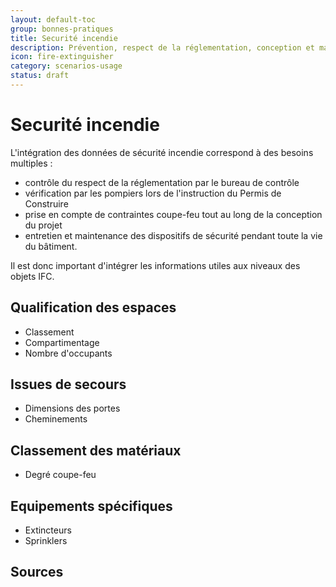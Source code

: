 ```yaml
---
layout: default-toc
group: bonnes-pratiques
title: Securité incendie
description: Prévention, respect de la réglementation, conception et maintenance des système de sécurité.
icon: fire-extinguisher
category: scenarios-usage
status: draft
---
```


# Securité incendie

L'intégration des données de sécurité incendie correspond à des besoins multiples :

* contrôle du respect de la réglementation par le bureau de contrôle
* vérification par les pompiers lors de l'instruction du Permis de Construire
* prise en compte de contraintes coupe-feu tout au long de la conception du projet
* entretien et maintenance des dispositifs de sécurité pendant toute la vie du bâtiment.

Il est donc important d'intégrer les informations utiles aux niveaux des objets IFC.

## Qualification des espaces

* Classement
* Compartimentage
* Nombre d'occupants

## Issues de secours

* Dimensions des portes
* Cheminements

## Classement des matériaux

* Degré coupe-feu

## Equipements spécifiques

* Extincteurs
* Sprinklers

## Sources
